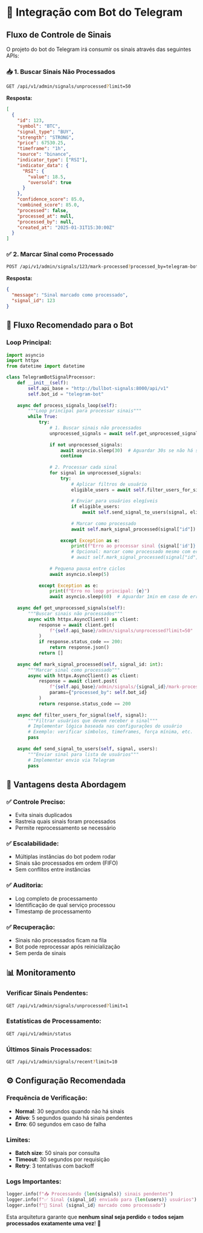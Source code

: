 # 🤖 Integração com Bot do Telegram

## Fluxo de Controle de Sinais

O projeto do bot do Telegram irá consumir os sinais através das seguintes APIs:

### 📥 **1. Buscar Sinais Não Processados**

```bash
GET /api/v1/admin/signals/unprocessed?limit=50
```

**Resposta:**
```json
[
  {
    "id": 123,
    "symbol": "BTC",
    "signal_type": "BUY",
    "strength": "STRONG",
    "price": 67530.25,
    "timeframe": "1h",
    "source": "binance",
    "indicator_type": ["RSI"],
    "indicator_data": {
      "RSI": {
        "value": 18.5,
        "oversold": true
      }
    },
    "confidence_score": 85.0,
    "combined_score": 85.0,
    "processed": false,
    "processed_at": null,
    "processed_by": null,
    "created_at": "2025-01-31T15:30:00Z"
  }
]
```

### ✅ **2. Marcar Sinal como Processado**

```bash
POST /api/v1/admin/signals/123/mark-processed?processed_by=telegram-bot
```

**Resposta:**
```json
{
  "message": "Sinal marcado como processado",
  "signal_id": 123
}
```

## 🔄 **Fluxo Recomendado para o Bot**

### **Loop Principal:**

```python
import asyncio
import httpx
from datetime import datetime

class TelegramBotSignalProcessor:
    def __init__(self):
        self.api_base = "http://bullbot-signals:8000/api/v1"
        self.bot_id = "telegram-bot"
    
    async def process_signals_loop(self):
        """Loop principal para processar sinais"""
        while True:
            try:
                # 1. Buscar sinais não processados
                unprocessed_signals = await self.get_unprocessed_signals()
                
                if not unprocessed_signals:
                    await asyncio.sleep(30)  # Aguardar 30s se não há sinais
                    continue
                
                # 2. Processar cada sinal
                for signal in unprocessed_signals:
                    try:
                        # Aplicar filtros de usuário
                        eligible_users = await self.filter_users_for_signal(signal)
                        
                        # Enviar para usuários elegíveis
                        if eligible_users:
                            await self.send_signal_to_users(signal, eligible_users)
                        
                        # Marcar como processado
                        await self.mark_signal_processed(signal["id"])
                        
                    except Exception as e:
                        print(f"Erro ao processar sinal {signal['id']}: {e}")
                        # Opcional: marcar como processado mesmo com erro
                        # await self.mark_signal_processed(signal["id"])
                
                # Pequena pausa entre ciclos
                await asyncio.sleep(5)
                
            except Exception as e:
                print(f"Erro no loop principal: {e}")
                await asyncio.sleep(60)  # Aguardar 1min em caso de erro
    
    async def get_unprocessed_signals(self):
        """Buscar sinais não processados"""
        async with httpx.AsyncClient() as client:
            response = await client.get(
                f"{self.api_base}/admin/signals/unprocessed?limit=50"
            )
            if response.status_code == 200:
                return response.json()
            return []
    
    async def mark_signal_processed(self, signal_id: int):
        """Marcar sinal como processado"""
        async with httpx.AsyncClient() as client:
            response = await client.post(
                f"{self.api_base}/admin/signals/{signal_id}/mark-processed",
                params={"processed_by": self.bot_id}
            )
            return response.status_code == 200
    
    async def filter_users_for_signal(self, signal):
        """Filtrar usuários que devem receber o sinal"""
        # Implementar lógica baseada nas configurações do usuário
        # Exemplo: verificar símbolos, timeframes, força mínima, etc.
        pass
    
    async def send_signal_to_users(self, signal, users):
        """Enviar sinal para lista de usuários"""
        # Implementar envio via Telegram
        pass
```

## 🎯 **Vantagens desta Abordagem**

### ✅ **Controle Preciso:**
- Evita sinais duplicados
- Rastreia quais sinais foram processados
- Permite reprocessamento se necessário

### ✅ **Escalabilidade:**
- Múltiplas instâncias do bot podem rodar
- Sinais são processados em ordem (FIFO)
- Sem conflitos entre instâncias

### ✅ **Auditoria:**
- Log completo de processamento
- Identificação de qual serviço processou
- Timestamp de processamento

### ✅ **Recuperação:**
- Sinais não processados ficam na fila
- Bot pode reprocessar após reinicialização
- Sem perda de sinais

## 📊 **Monitoramento**

### **Verificar Sinais Pendentes:**
```bash
GET /api/v1/admin/signals/unprocessed?limit=1
```

### **Estatísticas de Processamento:**
```bash
GET /api/v1/admin/status
```

### **Últimos Sinais Processados:**
```bash
GET /api/v1/admin/signals/recent?limit=10
```

## ⚙️ **Configuração Recomendada**

### **Frequência de Verificação:**
- **Normal**: 30 segundos quando não há sinais
- **Ativo**: 5 segundos quando há sinais pendentes
- **Erro**: 60 segundos em caso de falha

### **Limites:**
- **Batch size**: 50 sinais por consulta
- **Timeout**: 30 segundos por requisição
- **Retry**: 3 tentativas com backoff

### **Logs Importantes:**
```python
logger.info(f"📥 Processando {len(signals)} sinais pendentes")
logger.info(f"✅ Sinal {signal_id} enviado para {len(users)} usuários")
logger.info(f"🔄 Sinal {signal_id} marcado como processado")
```

Esta arquitetura garante que **nenhum sinal seja perdido** e **todos sejam processados exatamente uma vez**! 🎯
